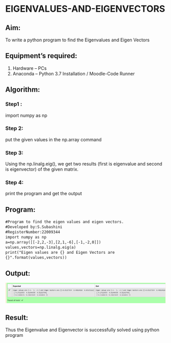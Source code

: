 # EIGENVALUES-AND-EIGENVECTORS
## Aim:
To write a python program to find the Eigenvalues and Eigen Vectors
## Equipment’s required:
1. 	Hardware – PCs
2. 	Anaconda – Python 3.7 Installation / Moodle-Code Runner
## Algorithm:
### Step1 :
import numpy as np
### Step 2:
put the given values in the np.array command
### Step 3:
 Using the np.linalg.eig(),  we get two results (first is eigenvalue and second is eigenvector) of the given matrix.
### Step 4:
print the program and get the output
## Program:
```
#Program to find the eigen values and eigen vectors.
#Developed by:S.Subashini 
#RegisterNumber:22009344
import numpy as np
a=np.array([[-2,2,-3],[2,1,-6],[-1,-2,0]])
values,vectors=np.linalg.eig(a)
print("Eigen values are {} and Eigen Vectors are {}".format(values,vectors))
```


## Output:
![output](/Screenshot_20221228_072350.png)
## Result:
Thus the Eigenvalue and Eigenvector is successfully solved using python program
